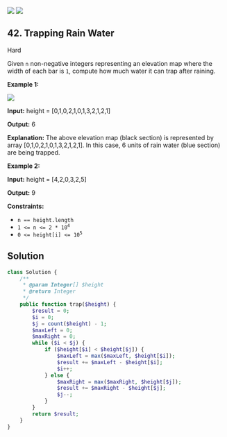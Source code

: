 [![](https://img.shields.io/github/stars/LeetCode-in-Ruby/LeetCode-in-Ruby?label=Stars&style=flat-square)](https://github.com/LeetCode-in-Ruby/LeetCode-in-Ruby)
[![](https://img.shields.io/github/forks/LeetCode-in-Ruby/LeetCode-in-Ruby?label=Fork%20me%20on%20GitHub%20&style=flat-square)](https://github.com/LeetCode-in-Ruby/LeetCode-in-Ruby/fork)

## 42\. Trapping Rain Water

Hard

Given `n` non-negative integers representing an elevation map where the width of each bar is `1`, compute how much water it can trap after raining.

**Example 1:**

![](https://assets.leetcode.com/uploads/2018/10/22/rainwatertrap.png)

**Input:** height = [0,1,0,2,1,0,1,3,2,1,2,1]

**Output:** 6

**Explanation:** The above elevation map (black section) is represented by array [0,1,0,2,1,0,1,3,2,1,2,1]. In this case, 6 units of rain water (blue section) are being trapped. 

**Example 2:**

**Input:** height = [4,2,0,3,2,5]

**Output:** 9 

**Constraints:**

*   `n == height.length`
*   <code>1 <= n <= 2 * 10<sup>4</sup></code>
*   <code>0 <= height[i] <= 10<sup>5</sup></code>

## Solution

```php
class Solution {
    /**
     * @param Integer[] $height
     * @return Integer
     */
    public function trap($height) {
        $result = 0;
        $i = 0;
        $j = count($height) - 1;
        $maxLeft = 0;
        $maxRight = 0;
        while ($i < $j) {
            if ($height[$i] < $height[$j]) {
                $maxLeft = max($maxLeft, $height[$i]);
                $result += $maxLeft - $height[$i];
                $i++;
            } else {
                $maxRight = max($maxRight, $height[$j]);
                $result += $maxRight - $height[$j];
                $j--;
            }
        }
        return $result;
    }
}
```